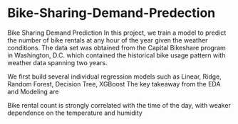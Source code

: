 # Bike-Sharing-Demand-Predection
Bike Sharing Demand Prediction 
In this project, we train a model to predict the number of bike rentals at any hour of the year given the weather conditions. The data set was obtained from the Capital Bikeshare program in Washington, D.C. which contained the historical bike usage pattern with weather data spanning two years.

We first build several individual regression models such as Linear, Ridge, Random Forest, Decision Tree, XGBoost 
The key takeaway from the EDA and Modeling are

Bike rental count is strongly correlated with the time of the day, with weaker dependence on the temperature and humidity

